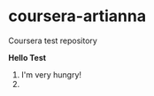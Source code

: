 # coursera-artianna
Coursera test repository
<div>
<b>Hello Test</b>
<ol>
<li>I'm very hungry!<li>
</ol>

